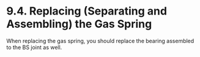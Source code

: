 ﻿# 9.4. Replacing (Separating and Assembling) the Gas Spring

When replacing the gas spring, you should replace the bearing assembled to the BS joint as well.
